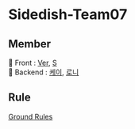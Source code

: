 # Sidedish-Team07
## Member
🌝 Front : [Ver](https://github.com/lv0314), [S](https://github.com/soralee2821) </br>
🌚 Backend : [케이](https://github.com/leekm0310), [로니](https://github.com/ffinn92) 

## Rule
[Ground Rules](https://github.com/ffinn92/sidedish/wiki/Ground-Rule)
